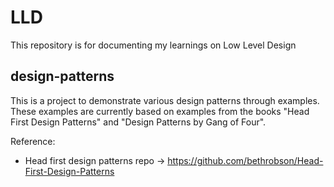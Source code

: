 # LLD

This repository is for documenting my learnings on Low Level Design

## design-patterns

This is a project to demonstrate various design patterns through examples. These examples are currently based on examples from the books "Head First Design Patterns" and "Design Patterns by Gang of Four".

Reference:

- Head first design patterns repo -> https://github.com/bethrobson/Head-First-Design-Patterns
